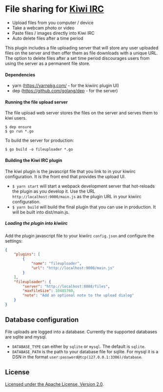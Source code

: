 # File sharing for [Kiwi IRC](https://kiwiirc.com)

* Upload files from you computer / device
* Take a webcam photo or video
* Paste files / images directly into Kiwi IRC
* Auto delete files after a time period

This plugin includes a file uploading server that will store any user uploaded files on the
server and then offer them as file downloads with a unique URL. The option to delete files
after a set time period discourages users from using the server as a permanent file store.

#### Dependencies
* yarn (https://yarnpkg.com/ - for the kiwiirc plugin UI)
* dep (https://github.com/golang/dep - for the server)

#### Running the file upload server

The file upload web server stores the files on the server and serves them to kiwi users.
```console
$ dep ensure
$ go run *.go
```

To build the server for production:
```console
$ go build -o fileuploader *.go
```

#### Building the Kiwi IRC plugin

The kiwi plugin is the javascript file that you link to in your kiwiirc configuration. It is the front end that provides the upload UI.

* `$ yarn start` will start a webpack development server that hot-reloads the plugin as you develop it. Use the URL `http://localhost:9000/main.js` as the plugin URL in your kiwiirc configuration.
* `$ yarn build` will build the final plugin that you can use in production. It will be built into dist/main.js.

##### Loading the plugin into kiwiirc
Add the plugin javascript file to your kiwiirc `config.json` and configure the settings:

```json
{
	"plugins": [
		{
			"name": "fileuploader",
			"url": "http://localhost:9000/main.js"
		}
	],
	"fileuploader": {
		"server": "http://localhost:8088/files",
		"maxFileSize": 10485760,
		"note": "Add an optional note to the upload dialog"
	}
}
```

## Database configuration
File uploads are logged into a database. Currently the supported databases are sqlite and mysql.

* `DATABASE_TYPE` can either by `sqlite` or `mysql`. The default is `sqlite`.
* `DATABASE_PATH` is the path to your database file for sqlite. For mysql it is a DSN in the format `user:password@tcp(127.0.0.1:3306)/database`.

## License

[ Licensed under the Apache License, Version 2.0](LICENSE).
